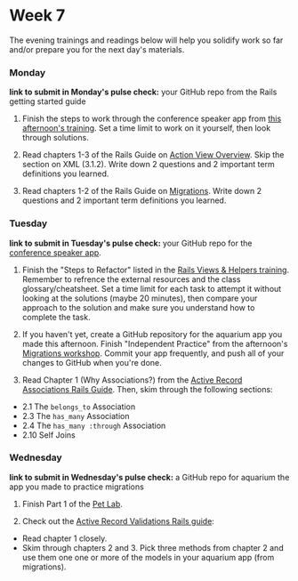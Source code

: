 # Week 7

The evening trainings and readings below will help you solidify work so far and/or prepare you for the next day's materials.



### Monday

**link to submit in Monday's pulse check:** your GitHub repo from the Rails getting started guide

1. Finish the steps to work through the conference speaker app from [this afternoon's training](https://github.com/sf-wdi-34/active-record).  Set a time limit to work on it yourself, then look through solutions. 

1. Read chapters 1-3 of the Rails Guide on [Action View Overview](http://guides.rubyonrails.org/action_view_overview.html#templates-partials-and-layouts). Skip the section on XML (3.1.2). Write down 2 questions and 2 important term definitions you learned. 

1. Read chapters 1-2 of the Rails Guide on [Migrations](http://guides.rubyonrails.org/active_record_migrations.html). Write down 2 questions and 2 important term definitions you learned. 



### Tuesday

**link to submit in Tuesday's pulse check:** your GitHub repo for the [conference speaker app](https://github.com/sf-wdi-34/active-record).

1. Finish the "Steps to Refactor" listed in the [Rails Views & Helpers training](https://github.com/sf-wdi-34/rails_views_helpers_training). Remember to refrence the external resources and the class glossary/cheatsheet. Set a time limit for each task to attempt it without looking at the solutions (maybe 20 minutes), then compare your approach to the solution and make sure you understand how to complete the task. 

1. If you haven't yet, create a GitHub repository for the aquarium app you made this afternoon. Finish "Independent Practice" from the afternoon's [Migrations workshop](https://github.com/sf-wdi-34/migrations). Commit your app frequently, and push all of your changes to GitHub when you're done. 

1. Read Chapter 1 (Why Associations?) from the [Active Record Associations Rails Guide](http://guides.rubyonrails.org/association_basics.html).  Then, skim through the following sections:
  - 2.1 The `belongs_to` Association
  - 2.3 The `has_many` Association
  - 2.4 The `has_many :through` Association
  - 2.10 Self Joins
  


### Wednesday

**link to submit in Wednesday's pulse check:** a GitHub repo for aquarium the app you made to practice migrations

1. Finish Part 1 of the [Pet Lab](https://github.com/sf-wdi-34/rails-pet-lab).

1. Check out the [Active Record Validations Rails guide](http://guides.rubyonrails.org/active_record_validations.html):

  * Read chapter 1 closely.
  * Skim through chapters 2 and 3. Pick three methods from chapter 2 and use them one one or more of the models in your aquarium app (from migrations).

<!--
### Thursday

### Weekend

-->
  
